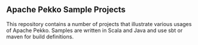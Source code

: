 ## Apache Pekko Sample Projects

This repository contains a number of projects that illustrate various usages of Apache Pekko.
Samples are written in Scala and Java and use sbt or maven for build definitions.